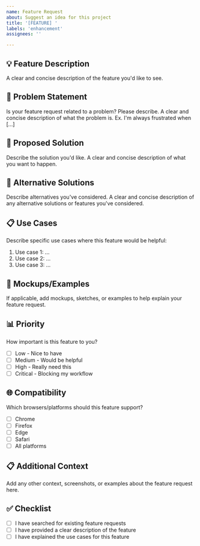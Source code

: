 ```yaml
---
name: Feature Request
about: Suggest an idea for this project
title: '[FEATURE] '
labels: 'enhancement'
assignees: ''

---
```


## 💡 Feature Description
A clear and concise description of the feature you'd like to see.

## 🎯 Problem Statement
Is your feature request related to a problem? Please describe.
A clear and concise description of what the problem is. Ex. I'm always frustrated when [...]

## 💭 Proposed Solution
Describe the solution you'd like.
A clear and concise description of what you want to happen.

## 🔄 Alternative Solutions
Describe alternatives you've considered.
A clear and concise description of any alternative solutions or features you've considered.

## 📋 Use Cases
Describe specific use cases where this feature would be helpful:
1. Use case 1: ...
2. Use case 2: ...
3. Use case 3: ...

## 🎨 Mockups/Examples
If applicable, add mockups, sketches, or examples to help explain your feature request.

## 📊 Priority
How important is this feature to you?
- [ ] Low - Nice to have
- [ ] Medium - Would be helpful
- [ ] High - Really need this
- [ ] Critical - Blocking my workflow

## 🌐 Compatibility
Which browsers/platforms should this feature support?
- [ ] Chrome
- [ ] Firefox  
- [ ] Edge
- [ ] Safari
- [ ] All platforms

## 📋 Additional Context
Add any other context, screenshots, or examples about the feature request here.

## ✅ Checklist
- [ ] I have searched for existing feature requests
- [ ] I have provided a clear description of the feature
- [ ] I have explained the use cases for this feature